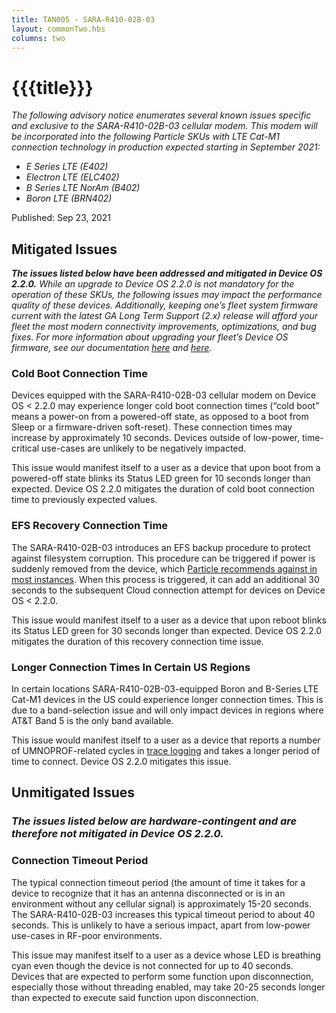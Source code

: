 ```yaml
---
title: TAN005 - SARA-R410-02B-03
layout: commonTwo.hbs
columns: two
---
```


# {{{title}}}

_The following advisory notice enumerates several known issues specific and exclusive to the SARA-R410-02B-03 cellular modem. This modem will be incorporated into the following Particle SKUs with LTE Cat-M1 connection technology in production expected starting in September 2021:_

* _E Series LTE (E402)_
* _Electron LTE (ELC402)_
* _B Series LTE NorAm (B402)_
* _Boron LTE (BRN402)_

Published: Sep 23, 2021

## Mitigated Issues

**_The issues listed below have been addressed and mitigated in Device OS 2.2.0\._** _While an upgrade to Device OS 2.2.0 is not mandatory for the operation of these SKUs, the following issues may impact the performance quality of these devices. Additionally, keeping one’s fleet system firmware current with the latest GA Long Term Support (2.x) release will afford your fleet the most modern connectivity improvements, optimizations, and bug fixes. For more information about upgrading your fleet’s Device OS firmware, see our documentation_ [_here_](/getting-started/device-os/introduction-to-device-os) _and_ [_here_](/scaling/best-practices/what-are-particles-best-practices-with-respect-to-device-os-version-management/)_._

### Cold Boot Connection Time

Devices equipped with the SARA-R410-02B-03 cellular modem on Device OS < 2.2.0 may experience longer cold boot connection times (“cold boot” means a power-on from a powered-off state, as opposed to a boot from Sleep or a firmware-driven soft-reset). These connection times may increase by approximately 10 seconds. Devices outside of low-power, time-critical use-cases are unlikely to be negatively impacted.

This issue would manifest itself to a user as a device that upon boot from a powered-off state blinks its Status LED green for 10 seconds longer than expected. Device OS 2.2.0 mitigates the duration of cold boot connection time to previously expected values.

### EFS Recovery Connection Time

The SARA-R410-02B-03 introduces an EFS backup procedure to protect against filesystem corruption. This procedure can be triggered if power is suddenly removed from the device, which [Particle recommends against in most instances](/reference/technical-advisory-notices/tan004-power-off-recommendations-for-sara-r410m-equipped-devices/). When this process is triggered, it can add an additional 30 seconds to the subsequent Cloud connection attempt for devices on Device OS < 2.2.0.

This issue would manifest itself to a user as a device that upon reboot blinks its Status LED green for 30 seconds longer than expected. Device OS 2.2.0 mitigates the duration of this recovery connection time issue.

### Longer Connection Times In Certain US Regions

In certain locations SARA-R410-02B-03-equipped Boron and B-Series LTE Cat-M1 devices in the US could experience longer connection times. This is due to a band-selection issue and will only impact devices in regions where AT&T Band 5 is the only band available. 

This issue would manifest itself to a user as a device that reports a number of UMNOPROF-related cycles in [trace logging](/troubleshooting/guides/device-troubleshooting/how-do-i-collect-trace-logs-from-my-device/) and takes a longer period of time to connect. Device OS 2.2.0 mitigates this issue.

## Unmitigated Issues

### _The issues listed below are hardware-contingent and are therefore not mitigated in Device OS 2.2.0._

### Connection Timeout Period

The typical connection timeout period (the amount of time it takes for a device to recognize that it has an antenna disconnected or is in an environment without any cellular signal) is approximately 15-20 seconds. The SARA-R410-02B-03 increases this typical timeout period to about 40 seconds. This is unlikely to have a serious impact, apart from low-power use-cases in RF-poor environments. 

This issue may manifest itself to a user as a device whose LED is breathing cyan even though the device is not connected for up to 40 seconds. Devices that are expected to perform some function upon disconnection, especially those without threading enabled, may take 20-25 seconds longer than expected to execute said function upon disconnection.
  
  
